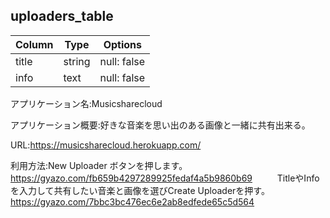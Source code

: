 ## uploaders_table
|Column|Type|Options|
|------|----|-------|
|title|string|null: false|
|info|text|null: false|


アプリケーション名:Musicsharecloud

アプリケーション概要:好きな音楽を思い出のある画像と一緒に共有出来る。

URL:https://musicsharecloud.herokuapp.com/

利用方法:New Uploader ボタンを押します。
　　　　　https://gyazo.com/fb659b4297289925fedaf4a5b9860b69
     　
      　
       TitleやInfoを入力して共有したい音楽と画像を選びCreate Uploaderを押す。
       　https://gyazo.com/7bbc3bc476ec6e2ab8edfede65c5d564
        
        
